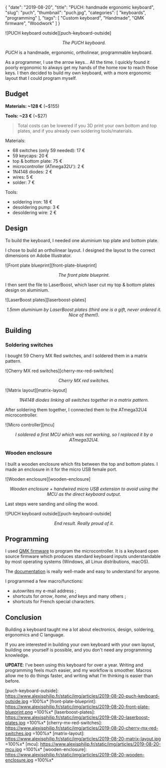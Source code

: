 {
    "date": "2019-08-20",
    "title": "PUCH: handmade ergonomic keyboard",
    "slug": "puch",
    "thumbnail": "puch.jpg",
    "categories": [
        "keyboards",
        "programming"
    ],
    "tags": [
        "Custom keyboard",
        "Handmade",
        "QMK firmware",
        "Woodwork"
    ]
}


![PUCH keyboard outside][puch-keyboard-outside]
<p style="text-align: center; font-style: italic;">
    The PUCH keyboard.
</p>

*PUCH* is a handmade, ergonomic, ortholinear, programmable keyboard.

As a programmer, I use the arrow keys... All the time. I quickly found it poorly ergonomic to always get my hands of the home row to reach those keys. I then decided to build my own keyboard, with a more ergonomic layout that I could program myself.

## Budget

**Materials: ~128 €** (~$155)

**Tools: ~23 €** (~$27)

> Total costs can be lowered if you 3D print your own bottom and top plates, and if you already own soldering tools/materials.

Materials:
- 68 switches (only 59 needed): 17 €
- 59 keycaps: 20 €
- top & bottom plate: 75 €
- microcontroller (ATmega32U'): 2 €
- 1N4148 diodes: 2 €
- wires: 5 €
- solder: 7 €

Tools:
- soldering iron: 18 €
- desoldering pump: 3 €
- desoldering wire: 2 €

## Design

To build the keyboard, I needed one aluminium top plate and bottom plate.

I chose to build an ortholinear layout. I designed the layout to the correct dimensions on Adobe Illustrator.

![Front plate blueprint][front-plate-blueprint]
<p style="text-align: center; font-style: italic;">
    The front plate blueprint.
</p>

I then sent the file to LaserBoost, which laser cut my top & bottom plates design on aluminium.

![LaserBoost plates][laserboost-plates]
<p style="text-align: center; font-style: italic;">
    1.5mm aluminium by LaserBoost plates (third one is a gift, never ordered it. Nice of them!).
</p>

## Building

### Soldering switches

I bought 59 Cherry MX Red switches, and I soldered them in a matrix pattern.

![Cherry MX red switches][cherry-mx-red-switches]
<p style="text-align: center; font-style: italic;">
    Cherry MX red switches.
</p>

![Matrix layout][matrix-layout]
<p style="text-align: center; font-style: italic;">
    1N4148 diodes linking all switches together in a matrix pattern.
</p>

After soldering them together, I connected them to the ATmega32U4 microcontroller.

![Micro controller][mcu]
<p style="text-align: center; font-style: italic;">
    I soldered a first MCU which was not working, so I replaced it by a ATmega32U4.
</p>

### Wooden enclosure

I built a wooden enclosure which fits between the top and bottom plates. I made an enclosure in it for the micro USB female port.

![Wooden enclosure][wooden-enclosure]
<p style="text-align: center; font-style: italic;">
    Wooden enclosure + handwired micro USB extension to avoid using the MCU as the direct keyboard output.
</p>

Last steps were sanding and oiling the wood.

![PUCH keyboard outside][puch-keyboard-outside]
<p style="text-align: center; font-style: italic;">
    End result. Really proud of it.
</p>

## Programming

I used [QMK firmware](https://github.com/qmk/qmk_firmware) to program the microcontroller. It is a keyboard open source firmware which produces standard keyboard inputs understandable by most operating systems (Windows, all Linux distributions, macOS).

The [documentation](https://docs.qmk.fm/#/) is really well-made and easy to understand for anyone.

I programmed a few macro/functions:
- autowrites my e-mail address ;
- shortcuts for *arrow*, *home*, *end* keys and many others ;
- shortcuts for French special characters.

## Conclusion

Building a keyboard taught me a lot about electronics, design, soldering, ergonomics and C language.

If you are interested in building your own keyboard with your own layout, building one yourself is possible, and you don't need any programming knowledge.

**UPDATE**: I've been using this keyboard for over a year. Writing and programming feels much easier, and my workflow is smoother. Macros allow me to do things faster, and writing what I'm thinking is easier than before.

[puch-keyboard-outside]: https://www.alexisphilip.fr/static/img/articles/2019-08-20-puch-keyboard-outside.jpg =100%x*
[front-plate-blueprint]: https://www.alexisphilip.fr/static/img/articles/2019-08-20-front-plate-blueprint.png =100%x*
[laserboost-plates]: https://www.alexisphilip.fr/static/img/articles/2019-08-20-laserboost-plates.jpg =100%x*
[cherry-mx-red-switches]: https://www.alexisphilip.fr/static/img/articles/2019-08-20-cherry-mx-red-switches.jpg =100%x*
[matrix-layout]: https://www.alexisphilip.fr/static/img/articles/2019-08-20-matrix-layout.jpg =100%x*
[mcu]: https://www.alexisphilip.fr/static/img/articles/2019-08-20-mcu.jpg =100%x*
[wooden-enclosure]: https://www.alexisphilip.fr/static/img/articles/2019-08-20-wooden-enclosure.jpg =100%x*
